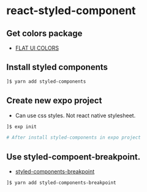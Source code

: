 # react-styled-component

## Get colors package

* [FLAT UI COLORS](https://flatuicolors.com/)

## Install styled components

```bash
]$ yarn add styled-components
```

## Create new expo project

* Can use css styles. Not react native stylesheet.

```bash
]$ exp init

# After install styled-components in expo project
```

## Use styled-compoent-breakpoint.

* [styled-components-breakpoint](https://github.com/jameslnewell/styled-components-breakpoint)

```bash
]$ yarn add styled-components-breakpoint
```
